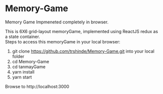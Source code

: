 # Memory-Game
Memory Game  Impmeneted completely in browser.

This is 6X6 grid-layout memoryGame, implemented using ReactJS redux as a state container.  
Steps to access this memoryGame in your local browser: 

1) git clone https://github.com/trshinde/Memory-Game.git into your local folder
2) cd Memory-Game 
3) cd tanmayGame
4) yarn install
5) yarn start

Browse to http://localhost:3000 


            

